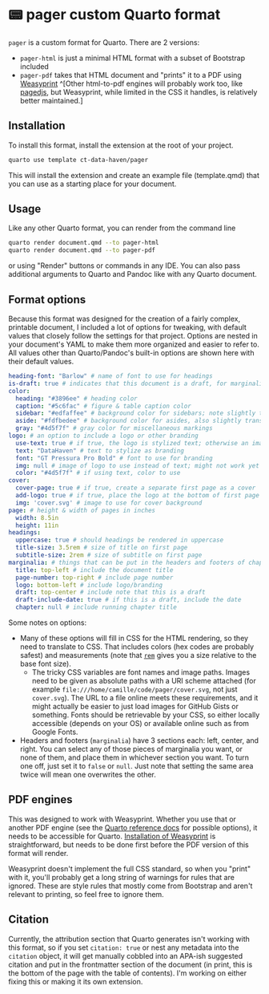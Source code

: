 # :pager: pager custom Quarto format

`pager` is a custom format for Quarto. There are 2 versions: 

* `pager-html` is just a minimal HTML format with a subset of Bootstrap included
* `pager-pdf` takes that HTML document and "prints" it to a PDF using [Weasyprint](https://weasyprint.org/) ^[Other html-to-pdf engines will probably work too, like [pagedjs](https://gitlab.coko.foundation/pagedjs/pagedjs-cli), but Weasyprint, while limited in the CSS it handles, is relatively better maintained.] 

## Installation

To install this format, install the extension at the root of your project.

```bash
quarto use template ct-data-haven/pager
```

This will install the extension and create an example file (template.qmd) that you can use as a starting place for your document.

## Usage

Like any other Quarto format, you can render from the command line

```bash
quarto render document.qmd --to pager-html
quarto render document.qmd --to pager-pdf
```

or using "Render" buttons or commands in any IDE. You can also pass additional arguments to Quarto and Pandoc like with any Quarto document.

## Format options

Because this format was designed for the creation of a fairly complex, printable document, I included a lot of options for tweaking, with default values that closely follow the settings for that project. Options are nested in your document's YAML to make them more organized and easier to refer to. All values other than Quarto/Pandoc's built-in options are shown here with their default values.

```yaml
heading-font: "Barlow" # name of font to use for headings
is-draft: true # indicates that this document is a draft, for marginalia
color:
  heading: "#3896ee" # heading color
  caption: "#5c6fac" # figure & table caption color
  sidebar: "#edfaffee" # background color for sidebars; note slightly translucent
  aside: "#fdfbedee" # background color for asides, also slightly translucent
  gray: "#4d5f7f" # gray color for miscellaneous markings
logo: # an option to include a logo or other branding
  use-text: true # if true, the logo is stylized text; otherwise an image
  text: "DataHaven" # text to stylize as branding
  font: "GT Pressura Pro Bold" # font to use for branding
  img: null # image of logo to use instead of text; might not work yet
  color: "#4d5f7f" # if using text, color to use
cover:
  cover-page: true # if true, create a separate first page as a cover
  add-logo: true # if true, place the logo at the bottom of first page
  img: 'cover.svg' # image to use for cover background
page: # height & width of pages in inches
  width: 8.5in
  height: 11in
headings:
  uppercase: true # should headings be rendered in uppercase
  title-size: 3.5rem # size of title on first page
  subtitle-size: 2rem # size of subtitle on first page
marginalia: # things that can be put in the headers and footers of chapter pages; see below
  title: top-left # include the document title
  page-number: top-right # include page number
  logo: bottom-left # include logo/branding
  draft: top-center # include note that this is a draft
  draft-include-date: true # if this is a draft, include the date
  chapter: null # include running chapter title
```

Some notes on options:

* Many of these options will fill in CSS for the HTML rendering, so they need to translate to CSS. That includes colors (hex codes are probably safest) and measurements (note that [`rem`](https://developer.mozilla.org/en-US/docs/Web/CSS/length#rem) gives you a size relative to the base font size).
  * The tricky CSS variables are font names and image paths. Images need to be given as absolute paths with a URI scheme attached (for example `file:///home/camille/code/pager/cover.svg`, not just `cover.svg`). The URL to a file online meets these requirements, and it might actually be easier to just load images for GitHub Gists or something. Fonts should be retrievable by your CSS, so either locally accessible (depends on your OS) or available online such as from Google Fonts.
* Headers and footers (`marginalia`) have 3 sections each: left, center, and right. You can select any of those pieces of marginalia you want, or none of them, and place them in whichever section you want. To turn one off, just set it to `false` or `null`. Just note that setting the same area twice will mean one overwrites the other.

## PDF engines

This was designed to work with Weasyprint. Whether you use that or another PDF engine (see the [Quarto reference docs](https://quarto.org/docs/reference/formats/pdf.html#format-options) for possible options), it needs to be accessible for Quarto. [Installation of Weasyprint](https://doc.courtbouillon.org/weasyprint/stable/first_steps.html#installation) is straightforward, but needs to be done first before the PDF version of this format will render.

Weasyprint doesn't implement the full CSS standard, so when you "print" with it, you'll probably get a long string of warnings for rules that are ignored. These are style rules that mostly come from Bootstrap and aren't relevant to printing, so feel free to ignore them.

## Citation

Currently, the attribution section that Quarto generates isn't working with this format, so if you set `citation: true` or nest any metadata into the `citation` object, it will get manually cobbled into an APA-ish suggested citation and put in the frontmatter section of the document (in print, this is the bottom of the page with the table of contents). I'm working on either fixing this or making it its own extension.